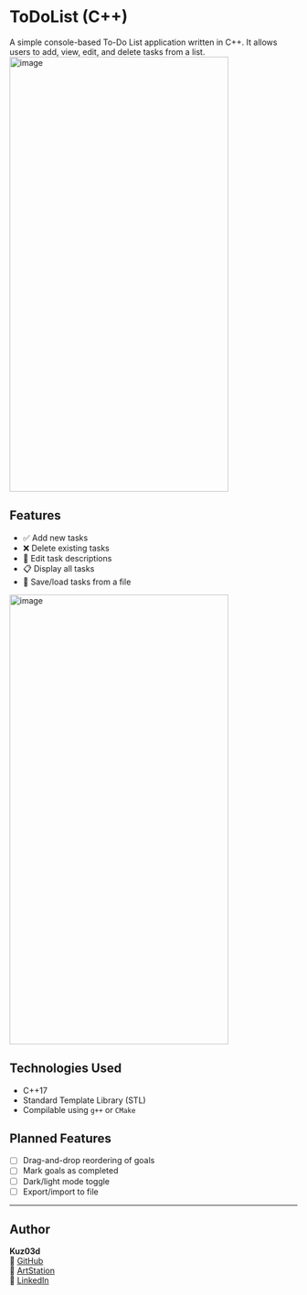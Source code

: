 # ToDoList (C++)

A simple console-based To-Do List application written in C++. It allows users to add, view, edit, and delete tasks from a list.
<img width="383" height="761" alt="image" src="https://github.com/user-attachments/assets/7ede4fad-a5cd-433f-b669-ead52dc62a47" />

## Features

- ✅ Add new tasks
- ❌ Delete existing tasks
- 📝 Edit task descriptions
- 📋 Display all tasks
- 💾 Save/load tasks from a file
<img width="383" height="787" alt="image" src="https://github.com/user-attachments/assets/2a245484-b4fa-48ea-aacb-806c78257444" />

## Technologies Used

- C++17
- Standard Template Library (STL)
- Compilable using `g++` or `CMake`

## Planned Features

- [ ] Drag-and-drop reordering of goals
- [ ] Mark goals as completed
- [ ] Dark/light mode toggle
- [ ] Export/import to file

---

## Author

**Kuz03d**  
📎 [GitHub](https://github.com/Kuz03d)  
🎨 [ArtStation](https://www.artstation.com/kuzu3d)  
💼 [LinkedIn](https://www.linkedin.com/in/kuzo3d)
